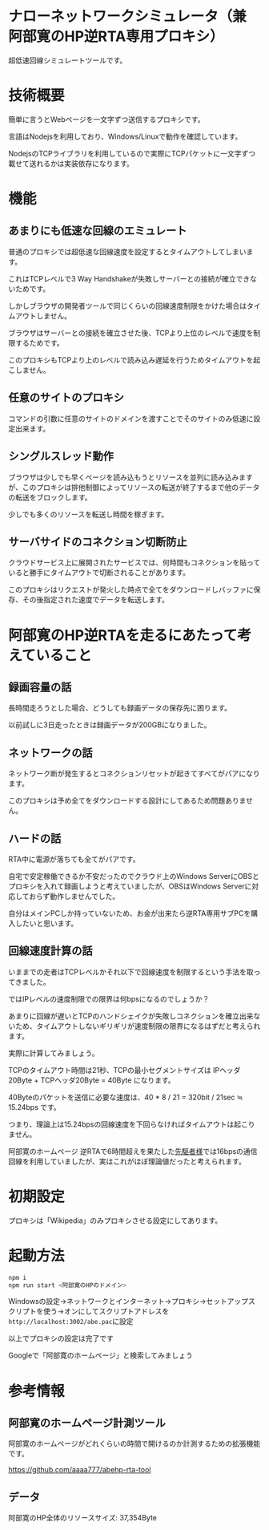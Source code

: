 # ナローネットワークシミュレータ（兼 阿部寛のHP逆RTA専用プロキシ）

超低速回線シミュレートツールです。

# 技術概要

簡単に言うとWebページを一文字ずつ送信するプロキシです。

言語はNodejsを利用しており、Windows/Linuxで動作を確認しています。

NodejsのTCPライブラリを利用しているので実際にTCPパケットに一文字ずつ載せて送れるかは実装依存になります。

# 機能

## あまりにも低速な回線のエミュレート

普通のプロキシでは超低速な回線速度を設定するとタイムアウトしてしまいます。

これはTCPレベルで3 Way Handshakeが失敗しサーバーとの接続が確立できないためです。

しかしブラウザの開発者ツールで同じくらいの回線速度制限をかけた場合はタイムアウトしません。

ブラウザはサーバーとの接続を確立させた後、TCPより上位のレベルで速度を制限するためです。

このプロキシもTCPより上のレベルで読み込み遅延を行うためタイムアウトを起こしません。

## 任意のサイトのプロキシ

コマンドの引数に任意のサイトのドメインを渡すことでそのサイトのみ低速に設定出来ます。

## シングルスレッド動作

ブラウザは少しでも早くページを読み込もうとリソースを並列に読み込みますが、このプロキシは排他制御によってリソースの転送が終了するまで他のデータの転送をブロックします。

少しでも多くのリソースを転送し時間を稼ぎます。

## サーバサイドのコネクション切断防止

クラウドサービス上に展開されたサービスでは、何時間もコネクションを貼っていると勝手にタイムアウトで切断されることがあります。

このプロキシはリクエストが発火した時点で全てをダウンロードしバッファに保存、その後指定された速度でデータを転送します。

# 阿部寛のHP逆RTAを走るにあたって考えていること

## 録画容量の話

長時間走ろうとした場合、どうしても録画データの保存先に困ります。

以前試しに3日走ったときは録画データが200GBになりました。

## ネットワークの話

ネットワーク断が発生するとコネクションリセットが起きてすべてがパアになります。

このプロキシは予め全てをダウンロードする設計にしてあるため問題ありません。

## ハードの話

RTA中に電源が落ちても全てがパアです。

自宅で安定稼働できるか不安だったのでクラウド上のWindows ServerにOBSとプロキシを入れて録画しようと考えていましたが、OBSはWindows Serverに対応しておらず動作しませんでした。

自分はメインPCしか持っていないため、お金が出来たら逆RTA専用サブPCを購入したいと思います。

## 回線速度計算の話

いままでの走者はTCPレベルかそれ以下で回線速度を制限するという手法を取ってきました。

ではIPレベルの速度制限での限界は何bpsになるのでしょうか？

あまりに回線が遅いとTCPのハンドシェイクが失敗しコネクションを確立出来ないため、タイムアウトしないギリギリが速度制限の限界になるはずだと考えられます。

実際に計算してみましょう。

TCPのタイムアウト時間は21秒、TCPの最小セグメントサイズは IPヘッダ20Byte + TCPヘッダ20Byte = 40Byte になります。

40Byteのパケットを送信に必要な速度は、40 * 8 / 21 = 320bit / 21sec ≒ 15.24bps です。

つまり、理論上は15.24bpsの回線速度を下回らなければタイムアウトは起こりません。

阿部寛のホームページ 逆RTAで6時間超えを果たした[先駆者様](https://www.nicovideo.jp/watch/sm38823476)では16bpsの通信回線を利用していましたが、実はこれがほぼ理論値だったと考えられます。

# 初期設定

プロキシは「Wikipedia」のみプロキシさせる設定にしてあります。

# 起動方法

```bash
npm i
npm run start <阿部寛のHPのドメイン>
```

Windowsの設定→ネットワークとインターネット→プロキシ→セットアップスクリプトを使う→オンにしてスクリプトアドレスを`http://localhost:3002/abe.pac`に設定

以上でプロキシの設定は完了です

Googleで「阿部寛のホームページ」と検索してみましょう

# 参考情報

## 阿部寛のホームページ計測ツール

阿部寛のホームページがどれくらいの時間で開けるのか計測するための拡張機能です。

https://github.com/aaaa777/abehp-rta-tool

## データ

阿部寛のHP全体のリソースサイズ: 37,354Byte
